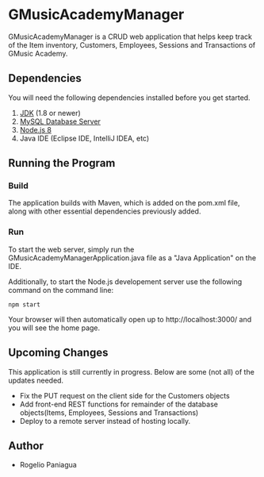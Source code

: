 # GMusicAcademyManager

GMusicAcademyManager is a CRUD web application that helps keep track of the Item inventory, Customers, Employees, Sessions and Transactions of GMusic Academy. 

## Dependencies

You will need the following dependencies installed before you get started.

1. [JDK](https://www.oracle.com/java/technologies/javase/javase-jdk8-downloads.html) (1.8 or newer)
2. [MySQL Database Server](https://dev.mysql.com/downloads/mysql/)
3. [Node.js 8](https://nodejs.org/en/)   
4. Java IDE (Eclipse IDE, IntelliJ IDEA, etc)  


## Running the Program

### Build

The application builds with Maven, which is added on the pom.xml file, along with other essential dependencies previously added.

### Run
To start the web server, simply run the GMusicAcademyManagerApplication.java file as a "Java Application" on the IDE.

Additionally, to start the Node.js developement server use the following command on the command line:

```
npm start
```

Your browser will then automatically open up to http://localhost:3000/ and you will see the home page.

## Upcoming Changes

This application is still currently in progress. Below are some (not all) of the updates needed.
  - Fix the PUT request on the client side for the Customers objects
  - Add front-end REST functions for remainder of the database objects(Items, Employees, Sessions and Transactions)
  - Deploy to a remote server instead of hosting locally.
 
 ## Author
 - Rogelio Paniagua
